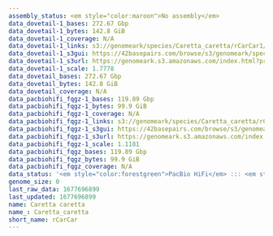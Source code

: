 ```yaml
---
assembly_status: <em style="color:maroon">No assembly</em>
data_dovetail-1_bases: 272.67 Gbp
data_dovetail-1_bytes: 142.8 GiB
data_dovetail-1_coverage: N/A
data_dovetail-1_links: s3://genomeark/species/Caretta_caretta/rCarCar1/genomic_data/dovetail/<br>
data_dovetail-1_s3gui: https://42basepairs.com/browse/s3/genomeark/species/Caretta_caretta/rCarCar1/genomic_data/dovetail/
data_dovetail-1_s3url: https://genomeark.s3.amazonaws.com/index.html?prefix=species/Caretta_caretta/rCarCar1/genomic_data/dovetail/
data_dovetail-1_scale: 1.7778
data_dovetail_bases: 272.67 Gbp
data_dovetail_bytes: 142.8 GiB
data_dovetail_coverage: N/A
data_pacbiohifi_fqgz-1_bases: 119.89 Gbp
data_pacbiohifi_fqgz-1_bytes: 99.9 GiB
data_pacbiohifi_fqgz-1_coverage: N/A
data_pacbiohifi_fqgz-1_links: s3://genomeark/species/Caretta_caretta/rCarCar1/genomic_data/pacbio_hifi/<br>
data_pacbiohifi_fqgz-1_s3gui: https://42basepairs.com/browse/s3/genomeark/species/Caretta_caretta/rCarCar1/genomic_data/pacbio_hifi/
data_pacbiohifi_fqgz-1_s3url: https://genomeark.s3.amazonaws.com/index.html?prefix=species/Caretta_caretta/rCarCar1/genomic_data/pacbio_hifi/
data_pacbiohifi_fqgz-1_scale: 1.1181
data_pacbiohifi_fqgz_bases: 119.89 Gbp
data_pacbiohifi_fqgz_bytes: 99.9 GiB
data_pacbiohifi_fqgz_coverage: N/A
data_status: '<em style="color:forestgreen">PacBio HiFi</em> ::: <em style="color:forestgreen">Dovetail</em>'
genome_size: 0
last_raw_data: 1677696899
last_updated: 1677696899
name: Caretta caretta
name_: Caretta_caretta
short_name: rCarCar
---
```

